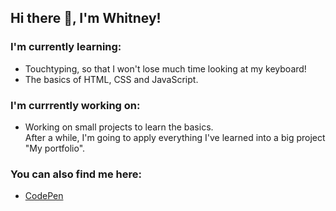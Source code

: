 ## Hi there 👋, I'm Whitney!
### I'm currently learning:
  - Touchtyping, so that I won't lose much time looking at my keyboard!
  - The basics of HTML, CSS and JavaScript.

### I'm currrently working on:
  - Working on small projects to learn the basics. <br>After a while, I'm going to apply everything I've learned into a big project "My portfolio".

### You can also find me here:
  - <a href="https://codepen.io/Wassenaar">CodePen</a>
    

<!--
**WhitneyWassenaar/WhitneyWassenaar** is a ✨ _special_ ✨ repository because its `README.md` (this file) appears on your GitHub profile.

Here are some ideas to get you started:

- 🔭 I’m currently working on ...
- 🌱 I’m currently learning ...
- 👯 I’m looking to collaborate on ...
- 🤔 I’m looking for help with ...
- 💬 Ask me about ...
- 📫 How to reach me: ...
- 😄 Pronouns: ...
- ⚡ Fun fact: ...
-->
